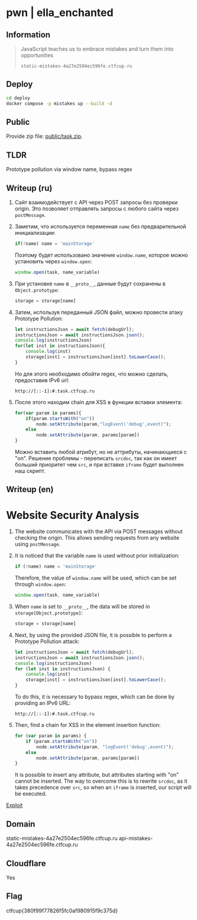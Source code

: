# pwn | ella_enchanted

## Information

> JavaScript teaches us to embrace mistakes and turn them into opportunities
> 
> `static-mistakes-4a27e2504ec596fe.ctfcup.ru`

## Deploy

```sh
cd deploy
docker compose -p mistakes up --build -d
```

## Public

Provide zip file: [public/task.zip](public/task.zip).

## TLDR

Prototype pollution via window name, bypass regex

## Writeup (ru)

1. Сайт взаимодействует с API через POST запросы без проверки origin. Это позволяет отправлять запросы с любого сайта через `postMessage`.

2. Заметим, что используется переменная `name` без предварительной инициализации:

    ```javascript
    if(!name) name = 'mainStorage'
    ```

   Поэтому будет использовано значение `window.name`, которое можно установить через `window.open`:

    ```javascript
    window.open(task, name_variable)
    ```

3. При установке `name` в `__proto__`, данные будут сохранены в `Object.prototype`:

    ```javascript
    storage = storage[name]
    ```

4. Затем, используя переданный JSON файл, можно провести атаку Prototype Pollution:

    ```javascript
    let instructionsJson = await fetch(debugUrl);
    instructionsJson = await instructionsJson.json();
    console.log(instructionsJson)
    for(let inst in instructionsJson){
        console.log(inst)
        storage[inst] = instructionsJson[inst].toLowerCase();
    }
    ```

   Но для этого необходимо обойти regex, что можно сделать, предоставив IPv6 url:

    ```
    http://[::-1]:#.task.ctfcup.ru
    ```

5. После этого находим chain для XSS в функции вставки элемента:

    ```javascript
    for(var param in params){
        if(param.startsWith("on"))
            node.setAttribute(param,"logEvent('debug',event)");
        else
            node.setAttribute(param, params[param])
    }
    ```

   Можно вставить любой атрибут, но не аттрибуты, начинающиеся с "on". Решение проблемы - переписать `srcdoc`, так как он имеет больший приоритет чем `src`, и при вставке `iframe` будет выполнен наш скрипт.

## Writeup (en)

# Website Security Analysis

1. The website communicates with the API via POST messages without checking the origin. This allows sending requests from any website using `postMessage`.

2. It is noticed that the variable `name` is used without prior initialization:

    ```javascript
    if (!name) name = 'mainStorage'
    ```

   Therefore, the value of `window.name` will be used, which can be set through `window.open`:

    ```javascript
    window.open(task, name_variable)
    ```

3. When `name` is set to `__proto__`, the data will be stored in `storage[Object.prototype]`:

    ```javascript
    storage = storage[name]
    ```

4. Next, by using the provided JSON file, it is possible to perform a Prototype Pollution attack:

    ```javascript
    let instructionsJson = await fetch(debugUrl);
    instructionsJson = await instructionsJson.json();
    console.log(instructionsJson)
    for (let inst in instructionsJson) {
        console.log(inst)
        storage[inst] = instructionsJson[inst].toLowerCase();
    }
    ```

   To do this, it is necessary to bypass regex, which can be done by providing an IPv6 URL:

    ```
    http://[::-1]:#.task.ctfcup.ru
    ```

5. Then, find a chain for XSS in the element insertion function:

    ```javascript
    for (var param in params) {
        if (param.startsWith("on"))
            node.setAttribute(param, "logEvent('debug',event)");
        else
            node.setAttribute(param, params[param])
    }
    ```

   It is possible to insert any attribute, but attributes starting with "on" cannot be inserted. The way to overcome this is to rewrite `srcdoc`, as it takes precedence over `src`, so when an `iframe` is inserted, our script will be executed.


[Exploit](solve/exploit.html)

## Domain

static-mistakes-4a27e2504ec596fe.ctfcup.ru
api-mistakes-4a27e2504ec596fe.ctfcup.ru


## Cloudflare

Yes

## Flag

ctfcup{380f99f77826f5fc0af980915f9c375d}